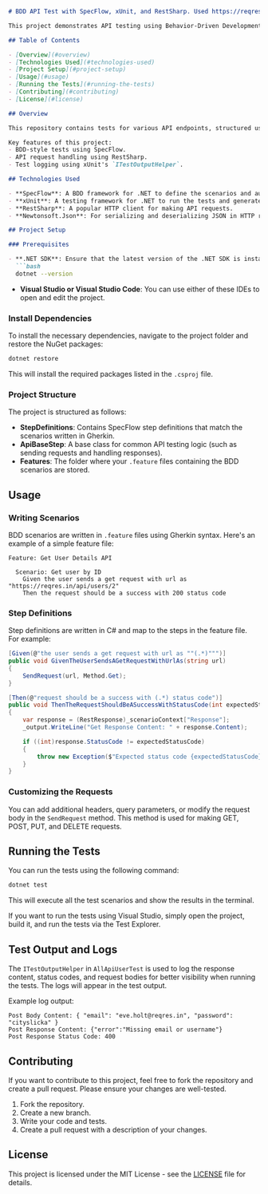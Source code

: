 ```markdown
# BDD API Test with SpecFlow, xUnit, and RestSharp. Used https://reqres.in/

This project demonstrates API testing using Behavior-Driven Development (BDD) principles with SpecFlow, xUnit, and RestSharp. The tests are structured in a BDD style, allowing easy collaboration and automated API testing.

## Table of Contents

- [Overview](#overview)
- [Technologies Used](#technologies-used)
- [Project Setup](#project-setup)
- [Usage](#usage)
- [Running the Tests](#running-the-tests)
- [Contributing](#contributing)
- [License](#license)

## Overview

This repository contains tests for various API endpoints, structured using SpecFlow for BDD. The test scenarios are written in Gherkin syntax and are implemented using SpecFlow step definitions. The tests are executed using xUnit as the test runner, and RestSharp is used for making HTTP requests to the API.

Key features of this project:
- BDD-style tests using SpecFlow.
- API request handling using RestSharp.
- Test logging using xUnit's `ITestOutputHelper`.

## Technologies Used

- **SpecFlow**: A BDD framework for .NET to define the scenarios and automate the tests.
- **xUnit**: A testing framework for .NET to run the tests and generate reports.
- **RestSharp**: A popular HTTP client for making API requests.
- **Newtonsoft.Json**: For serializing and deserializing JSON in HTTP requests and responses.

## Project Setup

### Prerequisites

- **.NET SDK**: Ensure that the latest version of the .NET SDK is installed on your machine. You can check this by running:
  ```bash
  dotnet --version
  ```
- **Visual Studio or Visual Studio Code**: You can use either of these IDEs to open and edit the project.

### Install Dependencies

To install the necessary dependencies, navigate to the project folder and restore the NuGet packages:

```bash
dotnet restore
```

This will install the required packages listed in the `.csproj` file.

### Project Structure

The project is structured as follows:
- **StepDefinitions**: Contains SpecFlow step definitions that match the scenarios written in Gherkin.
- **ApiBaseStep**: A base class for common API testing logic (such as sending requests and handling responses).
- **Features**: The folder where your `.feature` files containing the BDD scenarios are stored.

## Usage

### Writing Scenarios

BDD scenarios are written in `.feature` files using Gherkin syntax. Here's an example of a simple feature file:

```gherkin
Feature: Get User Details API

  Scenario: Get user by ID
    Given the user sends a get request with url as "https://reqres.in/api/users/2"
    Then the request should be a success with 200 status code
```

### Step Definitions

Step definitions are written in C# and map to the steps in the feature file. For example:

```csharp
[Given(@"the user sends a get request with url as ""(.*)""")]
public void GivenTheUserSendsAGetRequestWithUrlAs(string url)
{
    SendRequest(url, Method.Get);
}

[Then(@"request should be a success with (.*) status code")]
public void ThenTheRequestShouldBeASuccessWithStatusCode(int expectedStatusCode)
{
    var response = (RestResponse)_scenarioContext["Response"];
    _output.WriteLine("Get Response Content: " + response.Content);

    if ((int)response.StatusCode != expectedStatusCode)
    {
        throw new Exception($"Expected status code {expectedStatusCode}, but got {(int)response.StatusCode}");
    }
}
```

### Customizing the Requests

You can add additional headers, query parameters, or modify the request body in the `SendRequest` method. This method is used for making GET, POST, PUT, and DELETE requests.

## Running the Tests

You can run the tests using the following command:

```bash
dotnet test
```

This will execute all the test scenarios and show the results in the terminal.

If you want to run the tests using Visual Studio, simply open the project, build it, and run the tests via the Test Explorer.

## Test Output and Logs

The `ITestOutputHelper` in `AllApiUserTest` is used to log the response content, status codes, and request bodies for better visibility when running the tests. The logs will appear in the test output.

Example log output:
```
Post Body Content: { "email": "eve.holt@reqres.in", "password": "cityslicka" }
Post Response Content: {"error":"Missing email or username"}
Post Response Status Code: 400
```

## Contributing

If you want to contribute to this project, feel free to fork the repository and create a pull request. Please ensure your changes are well-tested.

1. Fork the repository.
2. Create a new branch.
3. Write your code and tests.
4. Create a pull request with a description of your changes.

## License

This project is licensed under the MIT License - see the [LICENSE](LICENSE) file for details.
```
